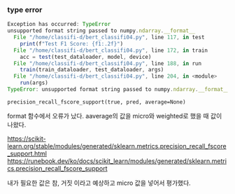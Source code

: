 ### type error

```jsx
Exception has occurred: TypeError
unsupported format string passed to numpy.ndarray.__format__
  File "/home/classifi-d/bert_classifi04.py", line 117, in test
    print(f"Test F1 Score: {f1:.2f}")
  File "/home/classifi-d/bert_classifi04.py", line 172, in train
    acc = test(test_dataloader, model, device)
  File "/home/classifi-d/bert_classifi04.py", line 188, in run
    train(train_dataloader, test_dataloader, args)
  File "/home/classifi-d/bert_classifi04.py", line 204, in <module>
    run(args)
TypeError: unsupported format string passed to numpy.ndarray.__format__
```

`precision_recall_fscore_support(true, pred, average=None)`

format 함수에서 오류가 났다. aaverage의 값을 micro와 weighted로 했을 때 값이 나왔다.

https://scikit-learn.org/stable/modules/generated/sklearn.metrics.precision_recall_fscore_support.html
https://runebook.dev/ko/docs/scikit_learn/modules/generated/sklearn.metrics.precision_recall_fscore_support

내가 필요한 값은 참, 거짓 이라고 예상하고 micro 값을 넣어서 평가했다.

